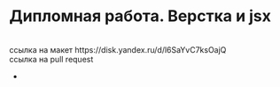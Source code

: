 # Дипломная работа. Верстка и jsx
<br>
ссылка на макет https://disk.yandex.ru/d/l6SaYvC7ksOajQ
<br>
ссылка на pull request 

* 